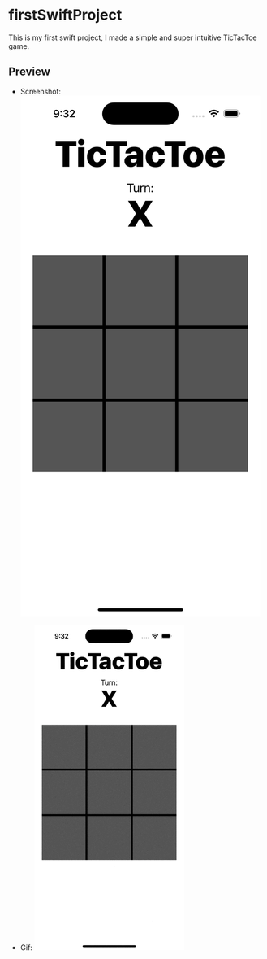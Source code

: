 # firstSwiftProject
This is my first swift project, I made a simple and super intuitive TicTacToe game.

## Preview
- Screenshot:
![TicTacToe Screenshot](./assets/TicTacToeScreenshot.png)

- Gif:
![TicTacToe Gif](./assets/TicTacToeGif.gif)
